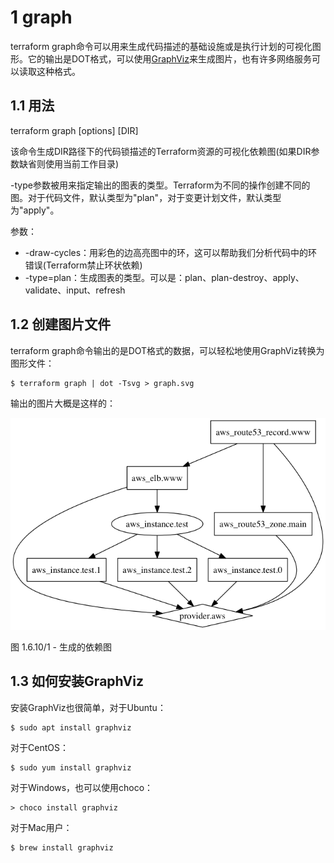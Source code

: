 
# 1 graph

terraform graph命令可以用来生成代码描述的基础设施或是执行计划的可视化图形。它的输出是DOT格式，可以使用[GraphViz](http://www.graphviz.org/)来生成图片，也有许多网络服务可以读取这种格式。

## 1.1 用法

terraform graph [options] [DIR]

该命令生成DIR路径下的代码锁描述的Terraform资源的可视化依赖图(如果DIR参数缺省则使用当前工作目录)

-type参数被用来指定输出的图表的类型。Terraform为不同的操作创建不同的图。对于代码文件，默认类型为"plan"，对于变更计划文件，默认类型为"apply"。

参数：
- -draw-cycles：用彩色的边高亮图中的环，这可以帮助我们分析代码中的环错误(Terraform禁止环状依赖)
- -type=plan：生成图表的类型。可以是：plan、plan-destroy、apply、validate、input、refresh

## 1.2 创建图片文件

terraform graph命令输出的是DOT格式的数据，可以轻松地使用GraphViz转换为图形文件：

```
$ terraform graph | dot -Tsvg > graph.svg
```

输出的图片大概是这样的：

![生成的依赖图](https://raw.githubusercontent.com/lonegunmanb/introduction-to-terraform-pic/master/2020-11-25/1606272727693-image.png)

图 1.6.10/1 - 生成的依赖图

## 1.3 如何安装GraphViz

安装GraphViz也很简单，对于Ubuntu：

```
$ sudo apt install graphviz
```

对于CentOS：

```
$ sudo yum install graphviz
```

对于Windows，也可以使用choco：

```
> choco install graphviz
```

对于Mac用户：

```
$ brew install graphviz
```

